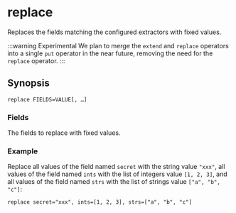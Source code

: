 # replace

Replaces the fields matching the configured extractors with fixed values.

:::warning Experimental
We plan to merge the `extend` and `replace` operators into a single `put`
operator in the near future, removing the need for the `replace` operator.
:::

## Synopsis

```
replace FIELDS=VALUE[, …]
```

### Fields

The fields to replace with fixed values.

### Example

Replace all values of the field named `secret` with the string value `"xxx"`,
all values of the field named `ints` with the list of integers value `[1, 2,
3]`, and all values of the field named `strs` with the list of strings value
`["a", "b", "c"]`:

```
replace secret="xxx", ints=[1, 2, 3], strs=["a", "b", "c"]
```
